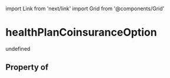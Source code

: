import Link from 'next/link'
import Grid from '@components/Grid'

# healthPlanCoinsuranceOption

undefined

## Property of



